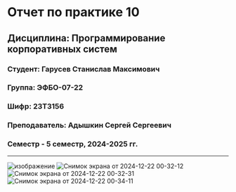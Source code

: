# Отчет по практике 10
## Дисциплина: Программирование корпоративных систем
### Студент: Гарусев Станислав Максимович
### Группа: ЭФБО-07-22
### Шифр: 23Т3156
### Преподаватель: Адышкин Сергей Сергеевич
### Семестр - 5 семестр, 2024-2025 гг.
_____
![изображение](https://github.com/user-attachments/assets/cb07437b-478a-4100-b712-30f9dc90e4c3)
![Снимок экрана от 2024-12-22 00-32-12](https://github.com/user-attachments/assets/d51810c3-58b9-49cb-bd46-8cc9f007cb68)
![Снимок экрана от 2024-12-22 00-32-31](https://github.com/user-attachments/assets/160210f9-1d98-4d2a-94b7-75bc9a0ab133)
![Снимок экрана от 2024-12-22 00-34-11](https://github.com/user-attachments/assets/934fc0dc-a019-45a8-a7c2-782f1bb3ae61)
